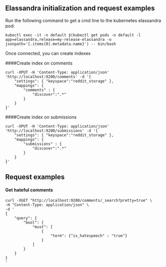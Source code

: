## Elassandra initialization and request examples

Run the following command to get a cmd line to the kubernetes elassandra pod:

```
kubectl exec -it -n default $(kubectl get pods -n default -l app=elassandra,release=my-release-elassandra -o jsonpath='{.items[0].metadata.name}') -- bin/bash
```

Once connected, you can create indexes

####Create index on comments
```
curl -XPUT -H 'Content-Type: application/json' 'http://localhost:9200/comments' -d '{
    "settings": { "keyspace":"reddit_storage" },
    "mappings": {
        "comments" : {
            "discover":".*"
        }
    }
}'
```


####Create index on submissions

```
curl -XPUT -H 'Content-Type: application/json' 'http://localhost:9200/submissions' -d '{
    "settings": { "keyspace":"reddit_storage" },
    "mappings": {
        "submissions" : {
            "discover":".*"
        }
    }
}'
```

## Request examples


#### Get hateful comments

```
curl -XGET "http://localhost:9200/comments/_search?pretty=true" \
-H "Content-Type: application/json" \
-d '
{
    "query": {
        "bool": {
            "must": [
                {
                    "term": {"is_hatespeech" : "true"}
                }
            ]
        }
    }
}
'
```

